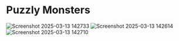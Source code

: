 # Puzzly Monsters
![Screenshot 2025-03-13 142733](https://github.com/user-attachments/assets/5094219e-06e1-4900-8314-851daf41b702)
![Screenshot 2025-03-13 142614](https://github.com/user-attachments/assets/fccc2388-03ea-4e09-9ad1-88302b50d09c)
![Screenshot 2025-03-13 142710](https://github.com/user-attachments/assets/c4865d68-1e6e-4e21-bb61-92b118214fc6)
